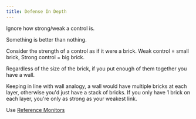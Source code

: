 ```yaml
---
title: Defense In Depth
---
```


Ignore how strong/weak a control is.

Something is better than nothing.

Consider the strength of a control as if it were a brick. Weak control = small brick, Strong control = big brick.

Regardless of the size of the brick, if you put enough of them together you have a wall.

Keeping in line with wall analogy, a wall would have multiple bricks at each layer, otherwise you'd just have a stack of bricks. If you only have 1 brick on each layer, you're only as strong as your weakest link.

Use [Reference Monitors](/Reference-Monitors)


